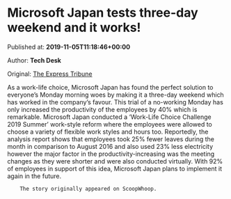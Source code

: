 
# Microsoft Japan tests three-day weekend and it works!

Published at: **2019-11-05T11:18:46+00:00**

Author: **Tech Desk**

Original: [The Express Tribune](https://tribune.com.pk/story/2094057/8-microsoft-japan-tests-three-day-weekend-works/)

As a work-life choice, Microsoft Japan has found the perfect solution to everyone’s Monday morning woes by making it a three-day weekend which has worked in the company’s favour.
This trial of a no-working Monday has only increased the productivity of the employees by 40% which is remarkable. Microsoft Japan conducted a ‘Work-Life Choice Challenge 2019 Summer’ work-style reform where the employees were allowed to choose a variety of flexible work styles and hours too.
Reportedly, the analysis report shows that employees took 25% fewer leaves during the month in comparison to August 2016 and also used 23% less electricity however the major factor in the productivity-increasing was the meeting changes as they were shorter and were also conducted virtually.
With 92% of employees in support of this idea, Microsoft Japan plans to implement it again in the future.

        The story originally appeared on ScoopWhoop.
      
